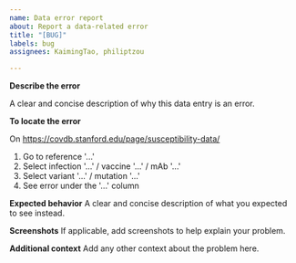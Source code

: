 ```yaml
---
name: Data error report
about: Report a data-related error
title: "[BUG]"
labels: bug
assignees: KaimingTao, philiptzou

---
```


**Describe the error**

A clear and concise description of why this data entry is an error.

**To locate the error**

On https://covdb.stanford.edu/page/susceptibility-data/

1. Go to reference '...'
2. Select infection '...' / vaccine '...' / mAb '...'
3. Select variant '...' / mutation '...'
4. See error under the '...' column

**Expected behavior**
A clear and concise description of what you expected to see instead.

**Screenshots**
If applicable, add screenshots to help explain your problem.

**Additional context**
Add any other context about the problem here.
